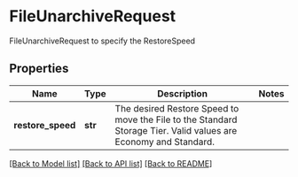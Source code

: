 # FileUnarchiveRequest

FileUnarchiveRequest to specify the RestoreSpeed

## Properties
Name | Type | Description | Notes
------------ | ------------- | ------------- | -------------
**restore_speed** | **str** | The desired Restore Speed to move the File to the Standard Storage Tier. Valid values are Economy and Standard. | 

[[Back to Model list]](../README.md#documentation-for-models) [[Back to API list]](../README.md#documentation-for-api-endpoints) [[Back to README]](../README.md)


